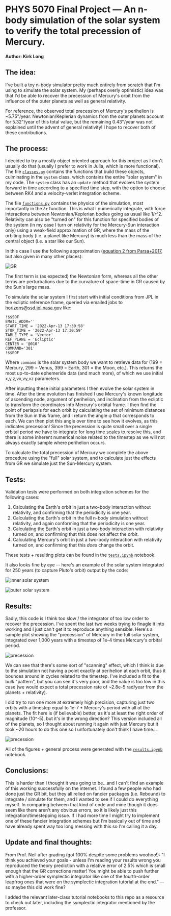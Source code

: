 # PHYS 5070 Final Project &mdash; An n-body simulation of the solar system to verify the total precession of Mercury.

#### Author: Kirk Long


## The idea:

I've built a toy n-body simulator pretty much entirely from scratch that I'm using to simulate the solar system. My (perhaps overly optimistic) idea was that I'd be able to recover the precession of Mercury's orbit from the influence of the outer planets as well as general relativity.

For reference, the observed total precession of Mercury's perihelion is ~5.75"/year. Newtonian/Keplerian dynamics from the outer planets account for 5.32"/year of this total value, but the remaining 0.43"/year was not explained until the advent of general relativity! I hope to recover both of these contributions.

## The process:

I decided to try a mostly object oriented approach for this project as I don't usually do that (usually I prefer to work in Julia, which is more functional). The file [`classes.py`](classes.py) contains the functions that build these objects, culminating in the `system` class, which contains the entire "solar system" in my code. The `system` class has an `update` method that evolves the system forward in time according to a specified time step, with the option to choose between RK4 and a velocity-verlet integration scheme.

The file [`functions.py`](functions.py) contains the physics of the simulation, most importantly in the `Δr` function. This is what I numerically integrate, with force interactions between Newtonian/Keplerian bodies going as usual like 1/r^2. Relativity can also be "turned on" for this function for specified bodies of the system (in my case I turn on relativity for the Mercury-Sun interaction only) using a weak-field approximation of GR, where the mass of the orbiting body (i.e. a planet like Mercury) is much less than the mass of the central object (i.e. a star like our Sun).

In this case I use the following approximation ([equation 2 from Parsa+2017](https://www.eso.org/public/archives/announcements/pdf/ann17051a.pdf), but also given in many other places):

![GR](GREquation.png)

The first term is (as expected) the Newtonian form, whereas all the other terms are perturbations due to the curvature of space-time in GR caused by the Sun's large mass.

To simulate the solar system I first start with initial conditions from JPL in the ecliptic reference frame, queried via emailed jobs to horizons@ssd.jpl.nasa.gov like:

```
!$$SOF
EMAIL_ADDR=''
START_TIME = '2022-Apr-13 17:30:58'
STOP_TIME = '2022-Apr-13 17:30:59'
TABLE_TYPE = 'Vector'
REF_PLANE = 'Ecliptic'
CENTER = '@010'
COMMAND='301'
!$$EOF
```

Where `command` is the solar system body we want to retrieve data for (199 = Mercury, 299 = Venus, 399 = Earth, 301 = the Moon, etc.). This returns the most up-to-date ephemeride data (and much more), of which we use initial x,y,z,vx,vy,vz parameters.

After inputting these initial parameters I then evolve the solar system in time. After the time evolution has finished I use Mercury's known longitude of ascending node, argument of perihelion, and inclination from the ecliptic to transform the coordinates into Mercury's orbital frame. I then find the point of periapsis for each orbit by calculating the set of minimum distances from the Sun in this frame, and I return the angle φ that corresponds to each. We can then plot this angle over time to see how it evolves, as this indicates precession! Since the precession is quite small over a single orbital period we have to integrate for long time scales to resolve this, and there is some inherent numerical noise related to the timestep as we will not always exactly sample where perihelion occurs.

To calculate the total precession of Mercury we complete the above procedure using the "full" solar system, and to calculate just the effects from GR we simulate just the Sun-Mercury system.

## Tests:
Validation tests were performed on both integration schemes for the following cases:

1. Calculating the Earth's orbit in just a two-body interaction without relativity, and confirming that the periodicity is one year.
2. Calculating the Earth's orbit in the full n-body simulation without relativity, and again conforming that the periodicity is one year.
3. Calculating the Earth's orbit in just a two-body interaction with relativity turned on, and confirming that this does not affect the orbit.
4. Calculating Mercury's orbit in just a two-body interaction with relativity turned on, and confirming that this *does* change the orbit.

These tests + resulting plots can be found in the [`tests.ipynb`](tests.ipynb) notebook.

It also looks fine by eye -- here's an example of the solar system integrated for 250 years (to capture Pluto's orbit) output by the code:

![inner solar system](innerSolarSystem.png)

![outer solar system](outerSolarSystem.png)

## Results:

Sadly, this code is I think too slow / the integrator of too low order to recover the precession. I've spent the last two weeks trying to finagle it into working and I just can't get it to reproduce anything sensible. Here's a sample plot showing the "precession" of Mercury in the full solar system, integrated over 1,000 years with a timestep of 1e-4 times Mercury's orbital period.

![precession](totalPrecession.png)

We can see that there's some sort of "scanning" effect, which I think is due to the simulation not having a point exactly at perihelion at each orbit, thus it bounces around in cycles related to the timestep. I've included a fit to the bulk "pattern", but you can see it's very poor, and the value is too low in this case (we would expect a total precession rate of ~2.8e-5 rad/year from the planets + relativity).

I did try to run one more at extremely high precision, capturing just two orbits with a timestep equal to 1e-7 * Mercury's period with all of the planets. The fit here is (if believable) better, as it's at least the right order of magnitude (10^-5), but it's in the wrong direction? This version included all of the planets, so I thought about running it again with just Mercury but it took ~20 hours to do this one so I unfortunately don't think I have time...

![precession](totalPrecessionHighRes.png)

All of the figures + general process were generated with the [`results.ipynb`](results.ipynb) notebook.

## Conclusions:

This is harder than I thought it was going to be...and I can't find an example of this working successfully on the internet. I found a few people who had done just the GR bit, but they all relied on fancier packages (i.e. Rebound) to integrate / simulate for them, and I wanted to see if I could do everything myself. In comparing between that kind of code and mine though it does seem like there aren't any obvious errors, so it is likely just this integration/timestepping issue. If I had more time I might try to implement one of these fancier integration schemes but I'm basically out of time and have already spent way too long messing with this so I'm calling it a day.

## Update and final thoughts:

From Prof. Neil after grading (got 100% despite some problems woohoo!): "I think you achieved your goals - unless I'm reading your results wrong you reproduced the theory prediction with a relative error of 2.5% which is small enough that the GR corrections matter!  You might be able to push further with a higher-order symplectic integrator like one of the fourth-order leapfrog ones that were on the symplectic integration tutorial at the end." -- so maybe this did work fine?

I added the relevant later-class tutorial notebooks to this repo as a resource to check out later, including the symplectic integrator mentioned by the professor.
